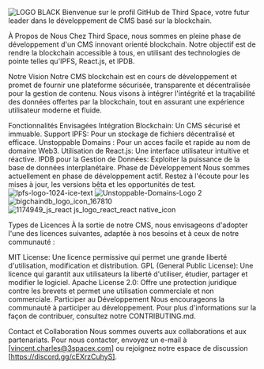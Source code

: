 ![LOGO BLACK](https://github.com/ThirdSpace3/Third-Space/assets/153079676/16ce8e59-017c-4af4-9bf9-cdc0c9b77aa0)
Bienvenue sur le profil GitHub de Third Space, votre futur leader dans le développement de CMS basé sur la blockchain.

À Propos de Nous
Chez Third Space, nous sommes en pleine phase de développement d'un CMS innovant orienté blockchain. Notre objectif est de rendre la blockchain accessible à tous, en utilisant des technologies de pointe telles qu'IPFS, React.js, et IPDB.

Notre Vision
Notre CMS blockchain est en cours de développement et promet de fournir une plateforme sécurisée, transparente et décentralisée pour la gestion de contenu. Nous visons à intégrer l'intégrité et la traçabilité des données offertes par la blockchain, tout en assurant une expérience utilisateur moderne et fluide.

Fonctionnalités Envisagées
Intégration Blockchain: Un CMS sécurisé et immuable.
Support IPFS: Pour un stockage de fichiers décentralisé et efficace.
Unstoppable Domains : Pour un acces facile et rapide au nom de domaine Web3.
Utilisation de React.js: Une interface utilisateur intuitive et réactive.
IPDB pour la Gestion de Données: Exploiter la puissance de la base de données interplanétaire.
Phase de Développement
Nous sommes actuellement en phase de développement actif. Restez à l'écoute pour les mises à jour, les versions bêta et les opportunités de test.
![Ipfs-logo-1024-ice-text](https://github.com/ThirdSpace3/Third-Space/assets/153079676/616dfa73-0b0e-4401-a1d6-9d6369dd9213)
![Unstoppable-Domains-Logo 2](https://github.com/ThirdSpace3/Third-Space/assets/153079676/9745f401-ca6a-4203-a300-c67a846bb63b)
![bigchaindb_logo_icon_167810](https://github.com/ThirdSpace3/Third-Space/assets/153079676/7349836a-0f40-42c2-b68e-670717af7e4a)
![1174949_js_react js_logo_react_react native_icon](https://github.com/ThirdSpace3/Third-Space/assets/153079676/d2541153-c0fd-48c7-b56b-6a907a358e3a)

Types de Licences
À la sortie de notre CMS, nous envisageons d'adopter l'une des licences suivantes, adaptée à nos besoins et à ceux de notre communauté :

MIT License: Une licence permissive qui permet une grande liberté d'utilisation, modification et distribution.
GPL (General Public License): Une licence qui garantit aux utilisateurs la liberté d'utiliser, étudier, partager et modifier le logiciel.
Apache License 2.0: Offre une protection juridique contre les brevets et permet une utilisation commerciale et non commerciale.
Participer au Développement
Nous encourageons la communauté à participer au développement. Pour plus d'informations sur la façon de contribuer, consultez notre CONTRIBUTING.md.

Contact et Collaboration
Nous sommes ouverts aux collaborations et aux partenariats. Pour nous contacter, envoyez un e-mail à [vincent.charles@3spacex.com] ou rejoignez notre espace de discussion [https://discord.gg/cEXrzCuhyS].

